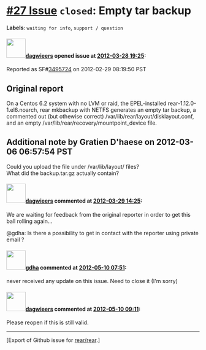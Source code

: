 [\#27 Issue](https://github.com/rear/rear/issues/27) `closed`: Empty tar backup
===============================================================================

**Labels**: `waiting for info`, `support / question`

#### <img src="https://avatars.githubusercontent.com/u/388198?u=0732dee3fe5002278cfbf40359ec431bdcf5f06c&v=4" width="50">[dagwieers](https://github.com/dagwieers) opened issue at [2012-03-28 19:25](https://github.com/rear/rear/issues/27):

Reported as
SF\#[3495724](http://sourceforge.net/tracker/?func=detail&aid=3495724&group_id=171835&atid=859452)
on 2012-02-29 08:19:50 PST

Original report
---------------

On a Centos 6.2 system with no LVM or raid, the EPEL-installed
rear-1.12.0-1.el6.noarch, rear mkbackup with NETFS generates an empty
tar backup, a commented out (but othewise correct)
/var/lib/rear/layout/disklayout.conf, and an empty
/var/lib/rear/recovery/mountpoint\_device file.

Additional note by Gratien D'haese on 2012-03-06 06:57:54 PST
-------------------------------------------------------------

Could you upload the file under /var/lib/layout/ files?  
What did the backup.tar.gz actually contain?

#### <img src="https://avatars.githubusercontent.com/u/388198?u=0732dee3fe5002278cfbf40359ec431bdcf5f06c&v=4" width="50">[dagwieers](https://github.com/dagwieers) commented at [2012-03-29 14:25](https://github.com/rear/rear/issues/27#issuecomment-4821120):

We are waiting for feedback from the original reporter in order to get
this ball rolling again...

@gdha: Is there a possibility to get in contact with the reporter using
private email ?

#### <img src="https://avatars.githubusercontent.com/u/888633?u=cdaeb31efcc0048d3619651aa18dd4b76e636b21&v=4" width="50">[gdha](https://github.com/gdha) commented at [2012-05-10 07:51](https://github.com/rear/rear/issues/27#issuecomment-5619951):

never received any update on this issue. Need to close it (I'm sorry)

#### <img src="https://avatars.githubusercontent.com/u/388198?u=0732dee3fe5002278cfbf40359ec431bdcf5f06c&v=4" width="50">[dagwieers](https://github.com/dagwieers) commented at [2012-05-10 09:11](https://github.com/rear/rear/issues/27#issuecomment-5621029):

Please reopen if this is still valid.

------------------------------------------------------------------------

\[Export of Github issue for
[rear/rear](https://github.com/rear/rear).\]
